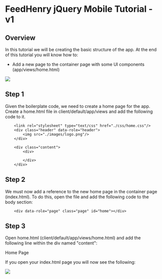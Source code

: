 # FeedHenry jQuery Mobile Tutorial - v1

## Overview
In this tutorial we will be creating the basic structure of the app. At the end of this tutorial you will know how to:

* Add a new page to the container page with some UI components (app/views/home.html)

![](https://github.com/eoghanfurlong/MVCinjQueryMobile/raw/v1/docs/HomeView.png)

## Step 1
Given the boilerplate code, we need to create a home page for the app. Create a home.html file in client/default/app/views
and add the following code to it.

		<link rel="stylesheet" type="text/css" href="./css/home.css"/>
		<div class="header" data-role="header">
			<img src="./images/logo.png"/>
		</div>

		<div class="content">
			<div>
				
			</div>
		</div>


## Step 2
We must now add a reference to the new home page in the container page (index.html). To do this, open the file and add the following
code to the body section:

		<div data-role="page" class="page" id="home"></div>

## Step 3
Open home.html (client/default/app/views/home.html) and add the following line within the div named "content":

<p>Home Page</p>

If you open your index.html page you will now see the following:

![](https://github.com/eoghanfurlong/MVCinjQueryMobile/raw/v1/docs/TestView.png)


